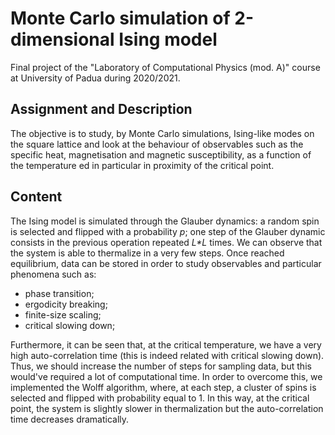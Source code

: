 # Monte Carlo simulation of 2-dimensional Ising model

Final project of the "Laboratory of Computational Physics (mod. A)" course at University of Padua during 2020/2021.

## Assignment and Description
The objective is to study, by Monte Carlo simulations, Ising-like modes on the square lattice and look at the behaviour of observables such as the specific heat, magnetisation and magnetic susceptibility, as a function of the temperature ed in particular in proximity of the critical point.


## Content
The Ising model is simulated through the Glauber dynamics: a random spin is selected and flipped with a probability _p_; one step of the Glauber dynamic consists in the previous operation repeated _L*L_ times. We can observe that the system is able to thermalize in a very few steps. Once reached equilibrium, data can be stored in order to study observables and particular phenomena such as:
- phase transition;
- ergodicity breaking;
- finite-size scaling;
- critical slowing down;

Furthermore, it can be seen that, at the critical temperature, we have a very high auto-correlation time (this is indeed related with critical slowing down). Thus, we should increase the number of steps for sampling data, but this would've required a lot of computational time. In order to overcome this, we implemented the Wolff algorithm, where, at each step, a cluster of spins is selected and flipped with probability equal to 1. In this way, at the critical point, the system is slightly slower in thermalization but the auto-correlation time decreases dramatically.

 

